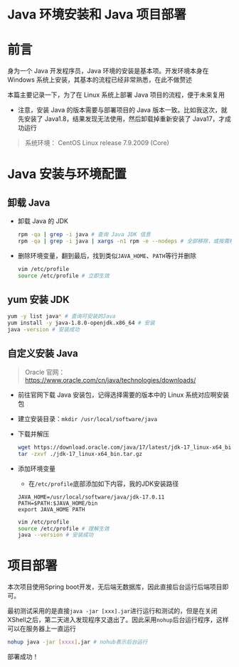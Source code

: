 # Java 环境安装和 Java 项目部署

# 前言

身为一个 Java 开发程序员，Java 环境的安装是基本项。开发环境本身在 Windows 系统上安装，其基本的流程已经非常熟悉，在此不做赘述

本篇主要记录一下，为了在 Linux 系统上部署 Java 项目的流程，便于未来复用

- 注意，安装 Java 的版本需要与部署项目的 Java 版本一致。比如我这次，就先安装了 Java1.8，结果发现无法使用，然后卸载掉重新安装了 Java17，才成功运行

> 系统环境：
> CentOS Linux release 7.9.2009 (Core)

# Java 安装与环境配置

## 卸载 Java

- 卸载 Java 的 JDK
  ```bash
  rpm -qa | grep -i java # 查询 Java JDK 信息
  rpm -qa | grep -i java | xargs -n1 rpm -e --nodeps # 全部移除，或按需移除
  ```

- 删除环境变量，翻到最后，找到类似`JAVA_HOME`、`PATH`等行并删除
	```bash
  vim /etc/profile
  source /etc/profile # 立即生效
  ```

## yum 安装 JDK

```bash
yum -y list java* # 查询可安装的Java
yum install -y java-1.8.0-openjdk.x86_64 # 安装
java -version # 安装成功
```

## 自定义安装 Java

> Oracle 官网：https://www.oracle.com/cn/java/technologies/downloads/

- 前往官网下载 Java 安装包，记得选择需要的版本中的 Linux 系统对应啊安装包
- 建立安装目录：`mkdir /usr/local/software/java`
- 下载并解压

  ```bash
  wget https://download.oracle.com/java/17/latest/jdk-17_linux-x64_bin.tar.gz
  tar -zxvf ./jdk-17_linux-x64_bin.tar.gz
  ```

- 添加环境变量
	- 在`/etc/profile`底部添加如下内容，我的JDK安装路径
	```
  JAVA_HOME=/usr/local/software/java/jdk-17.0.11
  PATH=$PATH:$JAVA_HOME/bin
  export JAVA_HOME PATH
  ```
  ```bash
  vim /etc/profile
  source /etc/profile # 理解生效
  java --version # 安装成功
  ```

# 项目部署

本次项目使用Spring boot开发，无后端无数据库，因此直接后台运行后端项目即可。

最初测试采用的是直接`java -jar [xxx].jar`进行运行和测试的，但是在关闭XShell之后，第二天进入发现程序又退出了。因此采用`nohup`后台运行程序，这样可以在服务器上一直运行

```bash
nohup java -jar [xxxx].jar # nohub表示后台运行
```

部署成功！